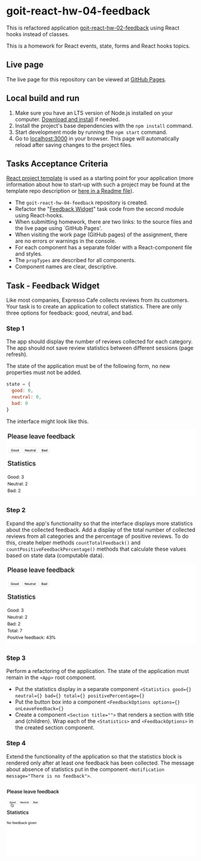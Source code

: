 # goit-react-hw-04-feedback 

This is refactored application [goit-react-hw-02-feedback](https://github.com/oleksandr-romashko/goit-react-hw-02-feedback) using React hooks instead of classes.

This is a homework for React events, state, forms and React hooks topics. 

## Live page

The live page for this repository can be viewed at [GitHub Pages](https://oleksandr-romashko.github.io/goit-react-hw-02-feedback/).

## Local build and run

  1. Make sure you have an LTS version of Node.js installed on your computer. [Download and install](https://nodejs.org/en/) if needed.
  1. Install the project's base dependencies with the `npm install` command.
  1. Start development mode by running the `npm start` command.
  2. Go to [localhost:3000](http://localhost:3000/) in your browser. This page will automatically reload after saving changes to the project files.

## Tasks Acceptance Criteria

[React project template](https://github.com/goitacademy/react-homework-template/blob/main/README.en.md) is used as a starting point for your application (more information about how to start-up with such a project may be found at the template repo description or [here in a Readme file](./README.en.md)).

  * The `goit-react-hw-04-feedback` repository is created.
  * Refactor the "[Feedback Widget](https://github.com/oleksandr-romashko/goit-react-hw-02-feedback)" task code from the second module using React-hooks.
  * When submitting homework, there are two links: to the source files and the live page using `GitHub Pages'.
  * When visiting the work page (GitHub pages) of the assignment, there are no errors or warnings in the console.
  * For each component has a separate folder with a React-component file and styles.
  * The `propTypes` are described for all components.
  * Component names are clear, descriptive.

## Task - Feedback Widget

Like most companies, Expresso Cafe collects reviews from its customers. Your task is to create an application to collect statistics. There are only three options for feedback: good, neutral, and bad.

### Step 1

The app should display the number of reviews collected for each category. The app should not save review statistics between different sessions (page refresh).

The state of the application must be of the following form, no new properties must not be added.

```javascript
state = {
  good: 0,
  neutral: 0,
  bad: 0
}
```

The interface might look like this.

<p align="left">
  <img max-width="960" src="./assets/tasks/step-1.png" alt="step-1 interface example component preview">
</p>

### Step 2

Expand the app's functionality so that the interface displays more statistics about the collected feedback. 
Add a display of the total number of collected reviews from all categories and the percentage of positive reviews. To do this, create helper methods `countTotalFeedback()` and `countPositiveFeedbackPercentage()` methods that calculate these values based on state data (computable data).

<p align="left">
  <img max-width="960" src="./assets/tasks/step-2.png" alt="step-2 interface example component preview">
</p>

### Step 3

Perform a refactoring of the application. The state of the application must remain in the `<App>` root component.

  * Put the statistics display in a separate component `<Statistics good={} neutral={} bad={} total={} positivePercentage={}`
  * Put the button box into a component `<FeedbackOptions options={} onLeaveFeedback={}`
  * Create a component `<Section title="">` that renders a section with title and (children). Wrap each of the `<Statistics>` and `<FeedbackOptions>` in the created section component.

### Step 4

Extend the functionality of the application so that the statistics block is rendered only after at least one feedback has been collected. The message about absence of statistics put in the component `<Notification message="There is no feedback">`.

<p align="left">
  <img max-width="960" src="./assets/tasks/step-4.gif" alt="step-2 interface example component preview">
</p>
